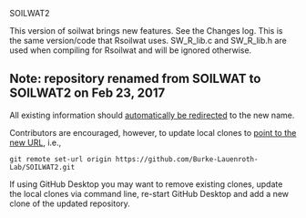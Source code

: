 SOILWAT2

This version of soilwat brings new features. See the Changes log. This is the same version/code that Rsoilwat uses. SW_R_lib.c and SW_R_lib.h are used when compiling for Rsoilwat and will be ignored otherwise.


## Note: repository renamed from SOILWAT to SOILWAT2 on Feb 23, 2017

All existing information should [automatically be redirected](https://help.github.com/articles/renaming-a-repository/) to the new name.

Contributors are encouraged, however, to update local clones to [point to the new URL](https://help.github.com/articles/changing-a-remote-s-url/), i.e., 
```
git remote set-url origin https://github.com/Burke-Lauenroth-Lab/SOILWAT2.git
```

If using GitHub Desktop you may want to remove existing clones, update the local clones via command line, re-start GitHub Desktop and add
a new clone of the updated repository.
